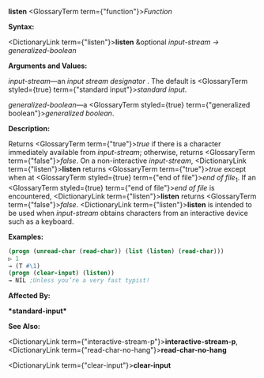 **listen** <GlossaryTerm  term={"function"}><i>Function</i></GlossaryTerm> 



**Syntax:** 



<DictionaryLink  term={"listen"}><b>listen</b></DictionaryLink> &amp;optional *input-stream → generalized-boolean* 



**Arguments and Values:** 



*input-stream*—an *input stream designator* . The default is <GlossaryTerm styled={true} term={"standard input"}><i>standard input</i></GlossaryTerm>. 



*generalized-boolean*—a <GlossaryTerm styled={true} term={"generalized boolean"}><i>generalized boolean</i></GlossaryTerm>. 



**Description:** 



Returns <GlossaryTerm  term={"true"}><i>true</i></GlossaryTerm> if there is a character immediately available from *input-stream*; otherwise, returns <GlossaryTerm  term={"false"}><i>false</i></GlossaryTerm>. On a non-interactive *input-stream*, <DictionaryLink  term={"listen"}><b>listen</b></DictionaryLink> returns <GlossaryTerm  term={"true"}><i>true</i></GlossaryTerm> except when at <GlossaryTerm styled={true} term={"end of file"}><i>end of file</i></GlossaryTerm><sub>1</sub>. If an <GlossaryTerm styled={true} term={"end of file"}><i>end of file</i></GlossaryTerm> is encountered, <DictionaryLink  term={"listen"}><b>listen</b></DictionaryLink> returns <GlossaryTerm  term={"false"}><i>false</i></GlossaryTerm>. <DictionaryLink  term={"listen"}><b>listen</b></DictionaryLink> is intended to be used when *input-stream* obtains characters from an interactive device such as a keyboard. 



**Examples:**
```lisp
(progn (unread-char (read-char)) (list (listen) (read-char))) 
▷ 1 
→ (T #\1) 
(progn (clear-input) (listen)) 
→ NIL ;Unless you’re a very fast typist! 
```
**Affected By:** 



**\*standard-input\*** 



**See Also:** 



<DictionaryLink  term={"interactive-stream-p"}><b>interactive-stream-p</b></DictionaryLink>, <DictionaryLink  term={"read-char-no-hang"}><b>read-char-no-hang</b></DictionaryLink> 







 



 



<DictionaryLink  term={"clear-input"}><b>clear-input</b></DictionaryLink> 



